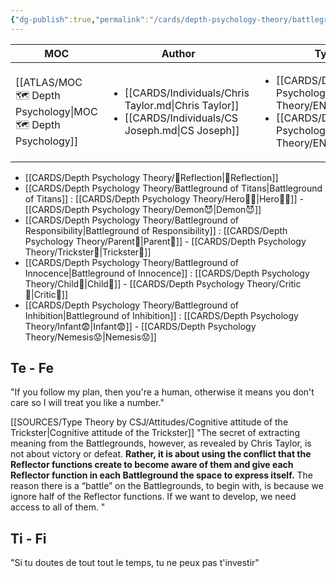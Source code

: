```yaml
---
{"dg-publish":true,"permalink":"/cards/depth-psychology-theory/battleground/","created":"2023-01-02T11:26:41.128+01:00","updated":"2023-04-25T15:15:41.279+02:00"}
---
```


| MOC                                                             | Author                                                                                                                        | Type                                                                                                                        | Reference                                                 |
| --------------------------------------------------------------- | ----------------------------------------------------------------------------------------------------------------------------- | --------------------------------------------------------------------------------------------------------------------------- | --------------------------------------------------------- |
| [[ATLAS/MOC 🗺️ Depth Psychology\|MOC 🗺️ Depth Psychology]] | <ul><li>[[CARDS/Individuals/Chris Taylor.md\\|Chris Taylor]]</li><li>[[CARDS/Individuals/CS Joseph.md\\|CS Joseph]]</li></ul> | <ul><li>[[CARDS/Depth Psychology Theory/ENFP.md\\|ENFP]]</li><li>[[CARDS/Depth Psychology Theory/ENTP.md\\|ENTP]]</li></ul> | [CSJ Members Portal](https://offers.csjoseph.life/portal) |



- [[CARDS/Depth Psychology Theory/🔀Reflection\|🔀Reflection]] 
- [[CARDS/Depth Psychology Theory/Battleground of Titans\|Battleground of Titans]] : [[CARDS/Depth Psychology Theory/Hero🦸‍♂️\|Hero🦸‍♂️]] - [[CARDS/Depth Psychology Theory/Demon😈\|Demon😈]]
- [[CARDS/Depth Psychology Theory/Battleground of Responsibility\|Battleground of Responsibility]] : [[CARDS/Depth Psychology Theory/Parent🤨\|Parent🤨]] - [[CARDS/Depth Psychology Theory/Trickster🤡\|Trickster🤡]]
- [[CARDS/Depth Psychology Theory/Battleground of Innocence\|Battleground of Innocence]] : [[CARDS/Depth Psychology Theory/Child👼\|Child👼]] - [[CARDS/Depth Psychology Theory/Critic🤔\|Critic🤔]]
- [[CARDS/Depth Psychology Theory/Battleground of Inhibition\|Battleground of Inhibition]] : [[CARDS/Depth Psychology Theory/Infant😨\|Infant😨]] - [[CARDS/Depth Psychology Theory/Nemesis😟\|Nemesis😟]]  

## Te - Fe

"If you follow my plan, then you're a human, otherwise it means you don't care so I will treat you like a number."

[[SOURCES/Type Theory by CSJ/Attitudes/Cognitive attitude of the Trickster\|Cognitive attitude of the Trickster]]
"The secret of extracting meaning from the Battlegrounds, however, as revealed by Chris Taylor, is not about victory or defeat. **Rather, it is about using the conflict that the Reflector functions create to become aware of them and give each Reflector function in each Battleground the space to express itself.** The reason there is a “battle” on the Battlegrounds, to begin with, is because we ignore half of the Reflector functions. If we want to develop, we need access to all of them. "

## Ti - Fi
"Si tu doutes de tout tout le temps, tu ne peux pas t'investir"